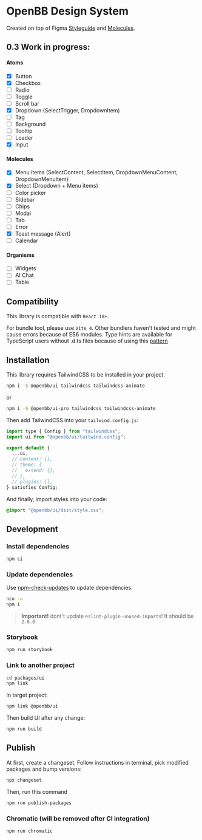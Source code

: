 # OpenBB Design System

Created on top of Figma [Styleguide](https://www.figma.com/file/Gbu811BkBJBtez3ajbr7lw/Styleguide?type=design&node-id=23-26&mode=design&t=ACcxkQNaADUUe1PL-4) and [Molecules](https://www.figma.com/file/zrku7cFZzdFFswOL5snYCj/Components---Molecules?type=design&node-id=1-5186&mode=dev).

## 0.3 Work in progress:

#### Atoms

- [x] Button
- [x] Checkbox
- [ ] Radio
- [ ] Toggle
- [ ] Scroll bar
- [x] Dropdown (SelectTrigger, DropdownItem)
- [ ] Tag
- [ ] Background
- [ ] Tooltip
- [ ] Loader
- [x] Input

#### Molecules

- [x] Menu items (SelectContent, SelectItem, DropdownMenuContent, DropdownMenuItem)
- [x] Select (Dropdown + Menu items)
- [ ] Color picker
- [ ] Sidebar
- [ ] Chips
- [ ] Modal
- [ ] Tab
- [ ] Error
- [x] Toast message (Alert)
- [ ] Calendar

#### Organisms

- [ ] Widgets
- [ ] AI Chat
- [ ] Table

## Compatibility

This library is compatible with `React 18+`.

For bundle tool, please use `Vite 4`. Other bundlers haven't tested and might cause errors because of ES6 modules.
Type hints are available for TypeScript users without .d.ts files because of using this [pattern](https://turbo.build/blog/you-might-not-need-typescript-project-references#internal-typescript-packages)

## Installation

This library requires TailwindCSS to be installed in your project.

```bash
npm i -S @openbb/ui tailwindcss tailwindcss-animate
```

or

```bash
npm i -S @openbb/ui-pro tailwindcss tailwindcss-animate
```

Then add TailwindCSS into your `tailwind.config.js`:

```js
import type { Config } from "tailwindcss";
import ui from "@openbb/ui/tailwind.config";

export default {
  ...ui,
  // content: [],
  // theme: {
  //   extend: {},
  // },
  // plugins: [],
} satisfies Config;
```

And finally, import styles into your code:

```css
@import "@openbb/ui/dist/style.css";
```

## Development

### Install dependencies

```bash
npm ci
```

### Update dependencies

Use [npm-check-updates](https://www.npmjs.com/package/npm-check-updates) to update dependencies.

```bash
ncu -u
npm i
```

> **Important!** dont't update `eslint-plugin-unused-imports`! It should be `2.0.0`

### Storybook

```bash
npm run storybook
```

### Link to another project

```bash
cd packages/ui
npm link
```

In target project:

```bash
npm link @openbb/ui
```

Then build UI after any change:

```bash
npm run build
```

## Publish

At first, create a changeset. Follow instructions in terminal, pick modified packages and bump versions:

```bash
npx changeset
```

Then, run this command

```bash
npm run publish-packages
```

### Chromatic (will be removed after CI integration)

```bash
npm run chromatic
```
